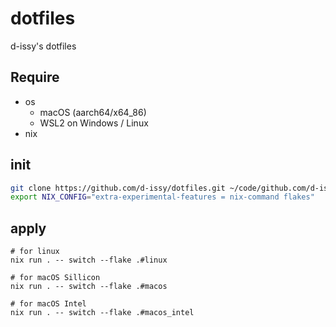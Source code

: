 # dotfiles

d-issy's dotfiles

## Require

- os
  - macOS (aarch64/x64_86)
  - WSL2 on Windows / Linux
- nix

## init

```sh
git clone https://github.com/d-issy/dotfiles.git ~/code/github.com/d-issy/dotfiles
export NIX_CONFIG="extra-experimental-features = nix-command flakes"
```

## apply

```
# for linux
nix run . -- switch --flake .#linux

# for macOS Sillicon
nix run . -- switch --flake .#macos

# for macOS Intel
nix run . -- switch --flake .#macos_intel
```

